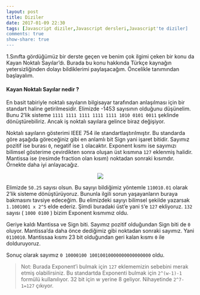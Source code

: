 ```yaml
---
layout: post
title: Diziler
date: 2017-01-09 22:30
tags: [Javascript diziler,Javascript dersleri,Javascript'te diziler]
comments: true
show-share: true
---
```


1.Sınıfta gördüğümüz bir derste geçen ve benim çok ilgimi çeken bir konu da Kayan Noktalı Sayılar’dı. Burada bu konu hakkında Türkçe kaynağın yetersizliğinden dolayı bildiklerimi paylaşacağım. Öncelikle tanımından başlayalım.

#### Kayan Noktalı Sayılar nedir ?

En basit tabiriyle noktalı sayıların bilgisayar tarafından anlaşılması için bir standart haline getirilmesidir. Elimizde -1453 sayısının olduğunu düşünelim. Bunu 2’lik sisteme `1111 1111 1111 1111 1111 1010 0101 0011` şeklinde dönüştürebiliriz. Ancak iş noktalı sayılara  gelince biraz değişiyor.

Noktalı sayıların gösterimi IEEE 754 ile standartlaştırılmıştır. Bu standarda göre aşağıda göreceğiniz gibi en anlamlı bit Sign yani işaret bitidir. Sayımız pozitif ise burası `0`, negatif ise `1` olacaktır. Exponent kısmı ise sayımızı bilimsel gösterime çevirdikten sonra oluşan üst kısmına `127` eklenmiş halidir. Mantissa ise (resimde fraction olan kısım) noktadan sonraki kısımdır. Örnekte daha iyi anlayacağız.


 <p align="center">
  <img src="https://raw.githubusercontent.com/talhakum/talhakum.github.io/master/img/floating.png"/>
</p>



Elimizde `50.25` sayısı olsun. Bu sayıyı bildiğimiz yöntemle `110010.01` olarak 2’lik sisteme dönüştürüyoruz. Bununla ilgili sorun yaşayanların buraya bakmasını tavsiye edeceğim. Bu elimizdeki sayıyı bilimsel şekilde yazarsak  `1.1001001 x 2^5` elde ederiz. Şimdi buradaki üst’e yani `5`‘e `127` ekliyoruz. `132` sayısı ( `1000 0100` ) bizim Exponent kısmımız oldu.

Geriye kaldı Mantissa ve Sign biti. Sayımız pozitif olduğundan Sign biti de `0` oluyor. Mantissa’da daha önce dediğimiz gibi noktadan sonraki sayımız. Yani `0110010`. Mantissaa kısmı 23 bit olduğundan geri kalan kısmı `0` ile dolduruyoruz.

Sonuç olarak sayımız `0 10000100 10010010000000000000000` oldu.

>Not: Burada Exponent’i bulmak için `127` eklememizin sebebini merak etmiş olabilirsiniz. Bu standartda  Exponenti bulmak için `2^(w-1)-1` formülü kullanılıyor. 32 bit için w yerine 8 geliyor. Nihayetinde `2^7-1=127` çıkıyor.
